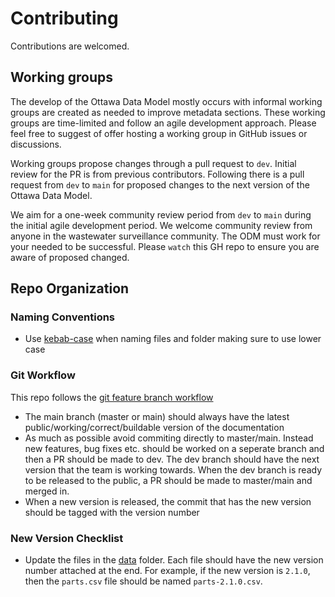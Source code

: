 # Contributing

Contributions are welcomed. 

## Working groups

The develop of the Ottawa Data Model mostly occurs with informal working groups are created as needed to improve metadata sections. These working groups are time-limited and follow an agile development approach. Please feel free to suggest of offer hosting a working group in GitHub issues or discussions. 

Working groups propose changes through a pull request to `dev`. Initial review for the PR is from previous contributors. Following there is a pull request from `dev` to `main` for proposed changes to the next version of the Ottawa Data Model. 

We aim for a one-week community review period from `dev` to `main` during the initial agile development period. We welcome community review from anyone in the wastewater surveillance community. The ODM must work for your needed to be successful. Please `watch` this GH repo to ensure you are aware of proposed changed. 

## Repo Organization

### Naming Conventions

* Use [kebab-case](https://www.theserverside.com/definition/Kebab-case#:~:text=Kebab%20case%20%2D%2D%20or%20kebab,properly%20convey%20a%20resource's%20meaning.) when naming files and folder making sure to use lower case

### Git Workflow

This repo follows the [git feature branch workflow](https://www.atlassian.com/git/tutorials/comparing-workflows/feature-branch-workflow)

* The main branch (master or main) should always have the latest public/working/correct/buildable version of the documentation
* As much as possible avoid commiting directly to master/main. Instead new features, bug fixes etc. should be worked on a seperate branch and then a PR should be made to dev. The dev branch should have the next version that the team is working towards. When the dev branch is ready to be released to the public, a PR should be made to master/main and merged in.
* When a new version is released, the commit that has the new version should be tagged with the version number

### New Version Checklist

* Update the files in the [data](https://github.com/Big-Life-Lab/PHES-ODM/tree/main/data) folder. Each file should have the new version number attached at the end. For example, if the new version is `2.1.0`, then the `parts.csv` file should be named `parts-2.1.0.csv`.